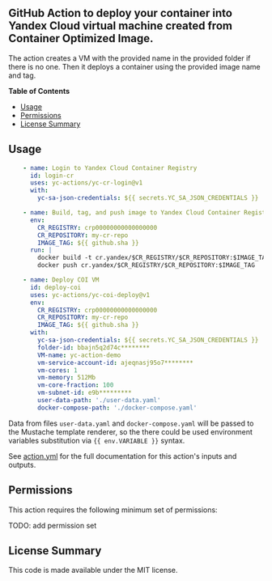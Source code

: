 ## GitHub Action to deploy your container into Yandex Cloud virtual machine created from Container Optimized Image.

The action creates a VM with the provided name in the provided folder if there is no one. Then it deploys a container
using the provided image name and tag.

**Table of Contents**

<!-- toc -->

- [Usage](#usage)
- [Permissions](#permissions)
- [License Summary](#license-summary)

<!-- tocstop -->

## Usage

```yaml
    - name: Login to Yandex Cloud Container Registry
      id: login-cr
      uses: yc-actions/yc-cr-login@v1
      with:
        yc-sa-json-credentials: ${{ secrets.YC_SA_JSON_CREDENTIALS }}

    - name: Build, tag, and push image to Yandex Cloud Container Registry
      env:
        CR_REGISTRY: crp00000000000000000
        CR_REPOSITORY: my-cr-repo
        IMAGE_TAG: ${{ github.sha }}
      run: |
        docker build -t cr.yandex/$CR_REGISTRY/$CR_REPOSITORY:$IMAGE_TAG .
        docker push cr.yandex/$CR_REGISTRY/$CR_REPOSITORY:$IMAGE_TAG

    - name: Deploy COI VM
      id: deploy-coi
      uses: yc-actions/yc-coi-deploy@v1
      env:
        CR_REGISTRY: crp00000000000000000
        CR_REPOSITORY: my-cr-repo
        IMAGE_TAG: ${{ github.sha }}
      with:
        yc-sa-json-credentials: ${{ secrets.YC_SA_JSON_CREDENTIALS }}
        folder-id: bbajn5q2d74c********
        VM-name: yc-action-demo
        vm-service-account-id: ajeqnasj95o7********
        vm-cores: 1
        vm-memory: 512Mb
        vm-core-fraction: 100
        vm-subnet-id: e9b*********
        user-data-path: './user-data.yaml'
        docker-compose-path: './docker-compose.yaml'
```

Data from files `user-data.yaml` and `docker-compose.yaml` will be passed to the Mustache template renderer, so the there
could be used environment variables substitution via `{{ env.VARIABLE }}` syntax.  

See [action.yml](action.yml) for the full documentation for this action's inputs and outputs.

## Permissions

This action requires the following minimum set of permissions:

TODO: add permission set

## License Summary

This code is made available under the MIT license.
